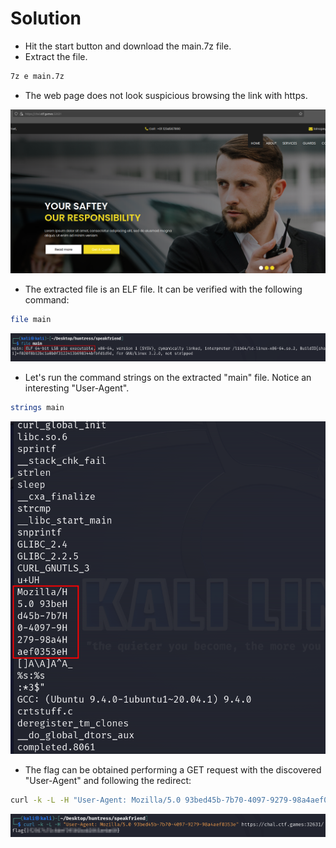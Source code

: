 # Solution
- Hit the start button and download the main.7z file.
- Extract the file.
```bash
7z e main.7z
```
- The web page does not look suspicious browsing the link with https.

![Alt text](image.png)

- The extracted file is an ELF file. It can be verified with the following command:
```bash
file main
```

![Alt text](image-1.png)

- Let's run the command strings on the extracted "main" file. Notice an interesting "User-Agent".
```bash
strings main
```

![Alt text](image-2.png)

- The flag can be obtained performing a GET request with the discovered "User-Agent" and following the redirect:
```bash
curl -k -L -H "User-Agent: Mozilla/5.0 93bed45b-7b70-4097-9279-98a4aef0353e" https://chal.ctf.games:32631/
```

![Alt text](image-3.png)
